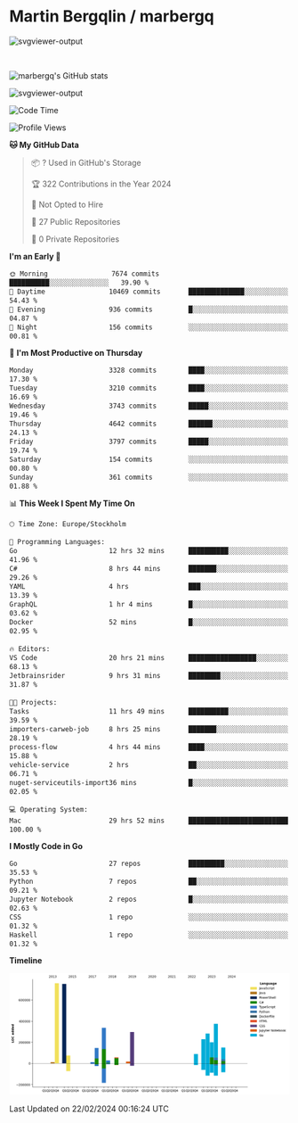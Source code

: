 # Martin Bergqlin / marbergq

![svgviewer-output](https://user-images.githubusercontent.com/2405410/206014777-22d41ecb-c24f-421d-b7d9-bba2cb5bb0de.svg)

<br>

<!--- [![Martin's Week](https://github-readme-stats.vercel.app/api/wakatime?username=marbergq&theme=dark)](https://github.com/anuraghazra/github-readme-stats) -->

![marbergq's GitHub stats](https://github-readme-stats.vercel.app/api?username=marbergq&count_private=true&show_icons=true)

![svgviewer-output](https://wakatime.com/badge/user/3f0a2069-6683-4e19-9a4a-7d21ea815067.svg)

<!--START_SECTION:waka-->
![Code Time](http://img.shields.io/badge/Code%20Time-3%2C762%20hrs%2057%20mins-blue)

![Profile Views](http://img.shields.io/badge/Profile%20Views-0-blue)

**🐱 My GitHub Data** 

> 📦 ? Used in GitHub's Storage 
 > 
> 🏆 322 Contributions in the Year 2024
 > 
> 🚫 Not Opted to Hire
 > 
> 📜 27 Public Repositories 
 > 
> 🔑 0 Private Repositories 
 > 
**I'm an Early 🐤** 

```text
🌞 Morning                7674 commits        ██████████░░░░░░░░░░░░░░░   39.90 % 
🌆 Daytime                10469 commits       ██████████████░░░░░░░░░░░   54.43 % 
🌃 Evening                936 commits         █░░░░░░░░░░░░░░░░░░░░░░░░   04.87 % 
🌙 Night                  156 commits         ░░░░░░░░░░░░░░░░░░░░░░░░░   00.81 % 
```
📅 **I'm Most Productive on Thursday** 

```text
Monday                   3328 commits        ████░░░░░░░░░░░░░░░░░░░░░   17.30 % 
Tuesday                  3210 commits        ████░░░░░░░░░░░░░░░░░░░░░   16.69 % 
Wednesday                3743 commits        █████░░░░░░░░░░░░░░░░░░░░   19.46 % 
Thursday                 4642 commits        ██████░░░░░░░░░░░░░░░░░░░   24.13 % 
Friday                   3797 commits        █████░░░░░░░░░░░░░░░░░░░░   19.74 % 
Saturday                 154 commits         ░░░░░░░░░░░░░░░░░░░░░░░░░   00.80 % 
Sunday                   361 commits         ░░░░░░░░░░░░░░░░░░░░░░░░░   01.88 % 
```


📊 **This Week I Spent My Time On** 

```text
🕑︎ Time Zone: Europe/Stockholm

💬 Programming Languages: 
Go                       12 hrs 32 mins      ██████████░░░░░░░░░░░░░░░   41.96 % 
C#                       8 hrs 44 mins       ███████░░░░░░░░░░░░░░░░░░   29.26 % 
YAML                     4 hrs               ███░░░░░░░░░░░░░░░░░░░░░░   13.39 % 
GraphQL                  1 hr 4 mins         █░░░░░░░░░░░░░░░░░░░░░░░░   03.62 % 
Docker                   52 mins             █░░░░░░░░░░░░░░░░░░░░░░░░   02.95 % 

🔥 Editors: 
VS Code                  20 hrs 21 mins      █████████████████░░░░░░░░   68.13 % 
Jetbrainsrider           9 hrs 31 mins       ████████░░░░░░░░░░░░░░░░░   31.87 % 

🐱‍💻 Projects: 
Tasks                    11 hrs 49 mins      ██████████░░░░░░░░░░░░░░░   39.59 % 
importers-carweb-job     8 hrs 25 mins       ███████░░░░░░░░░░░░░░░░░░   28.19 % 
process-flow             4 hrs 44 mins       ████░░░░░░░░░░░░░░░░░░░░░   15.88 % 
vehicle-service          2 hrs               ██░░░░░░░░░░░░░░░░░░░░░░░   06.71 % 
nuget-serviceutils-import36 mins             █░░░░░░░░░░░░░░░░░░░░░░░░   02.05 % 

💻 Operating System: 
Mac                      29 hrs 52 mins      █████████████████████████   100.00 % 
```

**I Mostly Code in Go** 

```text
Go                       27 repos            █████████░░░░░░░░░░░░░░░░   35.53 % 
Python                   7 repos             ██░░░░░░░░░░░░░░░░░░░░░░░   09.21 % 
Jupyter Notebook         2 repos             █░░░░░░░░░░░░░░░░░░░░░░░░   02.63 % 
CSS                      1 repo              ░░░░░░░░░░░░░░░░░░░░░░░░░   01.32 % 
Haskell                  1 repo              ░░░░░░░░░░░░░░░░░░░░░░░░░   01.32 % 
```



**Timeline**

![Lines of Code chart](https://raw.githubusercontent.com/marbergq/marbergq/main/assets/bar_graph.png)


 Last Updated on 22/02/2024 00:16:24 UTC
<!--END_SECTION:waka-->
